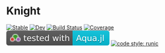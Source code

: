 # Knight

[![Stable](https://img.shields.io/badge/docs-stable-blue.svg)](https://xlxs4.github.io/Knight.jl/stable/)
[![Dev](https://img.shields.io/badge/docs-dev-blue.svg)](https://xlxs4.github.io/Knight.jl/dev/)
[![Build Status](https://github.com/xlxs4/Knight.jl/actions/workflows/CI.yml/badge.svg?branch=master)](https://github.com/xlxs4/Knight.jl/actions/workflows/CI.yml?query=branch%3Amaster)
[![Coverage](https://codecov.io/gh/xlxs4/Knight.jl/branch/master/graph/badge.svg)](https://codecov.io/gh/xlxs4/Knight.jl)
[![Aqua](https://raw.githubusercontent.com/JuliaTesting/Aqua.jl/master/badge.svg)](https://github.com/JuliaTesting/Aqua.jl)
[![code style: runic](https://img.shields.io/badge/code_style-%E1%9A%B1%E1%9A%A2%E1%9A%BE%E1%9B%81%E1%9A%B2-black)](https://github.com/fredrikekre/Runic.jl)
